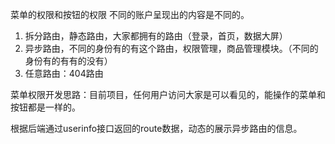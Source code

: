 菜单的权限和按钮的权限
不同的账户呈现出的内容是不同的。

1. 拆分路由，静态路由，大家都拥有的路由（登录，首页，数据大屏）
2. 异步路由，不同的身份有的有这个路由，权限管理，商品管理模块。（不同的身份有的有有的没有）
3. 任意路由：404路由

菜单权限开发思路：目前项目，任何用户访问大家是可以看见的，能操作的菜单和按钮都是一样的。

根据后端通过userinfo接口返回的route数据，动态的展示异步路由的信息。
